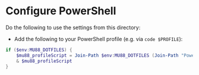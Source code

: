 # Configure PowerShell

Do the following to use the settings from this directory:
- Add the following to your PowerShell profile (e.g. via `code $PROFILE`):

```powershell
if ($env:MU88_DOTFILES) {
    $mu88_profileScript = Join-Path $env:MU88_DOTFILES (Join-Path "PowerShell" "Microsoft.PowerShell_profile.ps1")
    & $mu88_profileScript
}
```
